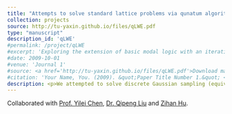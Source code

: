 ```yaml
---
title: "Attempts to solve standard lattice problems via qunatum algorithms"
collection: projects
source: http://tu-yaxin.github.io/files/qLWE.pdf
type: "manuscript"
description_id: 'qLWE'
#permalink: /project/qLWE
#excerpt: 'Exploring the extension of basic modal logic with an iterative substitution operator. '
#date: 2009-10-01
#venue: 'Journal 1'
#source: <a href='http://tu-yaxin.github.io/files/qLWE.pdf'>Download manuscript here</a>
#citation: 'Your Name, You. (2009). &quot;Paper Title Number 1.&quot; <i>Journal 1</i>. 1(1).'
description: <p>We attempted to solve discrete Gaussian sampling (equivalent to standard lattice problems) by first reducing it to a quantum analog of LWE (learning with errors) with special error distribution, and then solving the quantum LWE problem. We closed the first step, leaving the second step open. </p>
---
```

<p>Collaborated with <a href='http://www.chenyilei.net/'>Prof. Yilei Chen</a>, <a href='https://sites.google.com/view/qipengliu'>Dr. Qipeng Liu</a> and <a href='https://zihanhu.cn/'>Zihan Hu</a>. </p>

